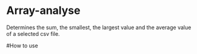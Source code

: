 # Array-analyse
Determines the sum, the smallest, the largest value and the average value of a selected csv file. 

#How to use 


